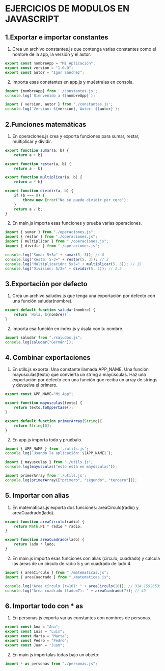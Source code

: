 # EJERCICIOS DE MODULOS EN JAVASCRIPT

## 1.Exportar e importar constantes
1. Crea un archivo constantes.js que contenga varias constantes como el nombre de la app, la versión y el autor.
```js
export const nombreApp = "Mi Aplicación";
export const version = "1.0.0";
export const autor = "Igor Sánchez";
```
2. Importa esas constantes en app.js y muéstralas en consola.
```js
import {nombreApp} from './constantes.js';
console.log(`Bienvenido a ${nombreApp}`);

import { version, autor } from './constantes.js';
console.log(`Versión: ${version}, Autor: ${autor}`);
```
## 2.Funciones matemáticas
1. En operaciones.js crea y exporta funciones para sumar, restar, multiplicar y dividir.
```js
export function sumar(a, b) {
    return a + b}

export function restar(a, b) {
    return a - b}

export function multiplicar(a, b) {
    return a * b}

export function dividir(a, b) {
    if (b === 0) {
        throw new Error("No se puede dividir por cero");
    }
    return a / b;
}
```
2. En main.js importa esas funciones y prueba varias operaciones.
```js
import { sumar } from "./operaciones.js";
import { restar } from "./operaciones.js";
import { multiplicar } from "./operaciones.js";
import { dividir } from "./operaciones.js";

console.log("Suma: 5+3=" + sumar(5, 3)); // 8
console.log("Resta: 5-3=" + restar(5, 3)); // 2
console.log("Multiplicación: 5x3=" + multiplicar(5, 3)); // 15
console.log("División: 5/2=" + dividir(5, 2)); // 2.5
```
## 3.Exportación por defecto
1. Crea un archivo saludos.js que tenga una exportación por defecto con una función saludar(nombre).
```js
export default function saludar(nombre) {
    return `Hola, ${nombre}!`;
}
```
2. Importa esa función en index.js y úsala con tu nombre.
```js
import saludar from "./saludos.js";
console.log(saludar("Germán"));
```
## 4. Combinar exportaciones
1. En utils.js exporta:
Una constante llamada APP_NAME.
Una función mayusculas(texto) que convierta un string a mayúsculas.
Haz una exportación por defecto con una función que reciba un array de strings y devuelva el primero.
```js
export const APP_NAME="Mi App";

export function mayusculas(texto) {
    return texto.toUpperCase();
}

export default function primerArray(String){
    return String[0];
}
```
2. En app.js importa todo y pruébalo.
```js
import { APP_NAME } from './utils.js';
console.log(`Usando la aplicación: ${APP_NAME}`);

import { mayusculas } from './utils.js';
console.log(mayusculas("esto está en mayúsculas"));

import primerArray from './utils.js';
console.log(primerArray(["primero", "segundo", "tercero"]));
```
## 5. Importar con alias
1. En matematicas.js exporta dos funciones: areaCirculo(radio) y areaCuadrado(lado).
```js
export function areaCirculo(radio) {
    return Math.PI * radio * radio;
}

export function areaCuadrado(lado) {
    return lado * lado;
}
```
2. En main.js importa esas funciones con alias (circulo, cuadrado) y calcula las áreas de un círculo de radio 5 y un cuadrado de lado 4.
```js
import { areaCirculo } from "./matematicas.js";
import { areaCuadrado } from "./matematicas.js";

console.log("Área círculo (r=10): " + areaCirculo(10)); // 314.1592653589793
console.log("Área cuadrado (lado=7): " + areaCuadrado(7)); // 49
```
## 6. Importar todo con * as
1. En personas.js exporta varias constantes con nombres de personas.
```js
export const Ana = "Ana";
export const Luis = "Luis";
export const Marta = "Marta";
export const Pedro = "Pedro";
export const Juan = "Juan";
```
2. En main.js impórtalas todas bajo un objeto:
```js
import * as personas from "./personas.js";
```